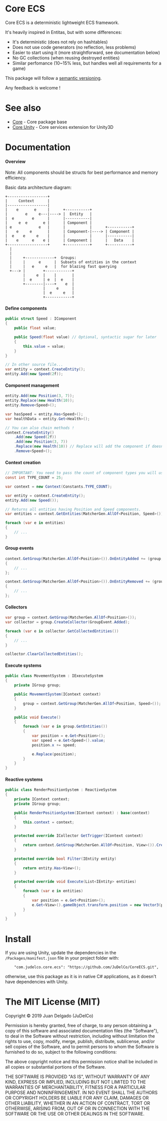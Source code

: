 Core ECS
=====================

Core ECS is a deterministic lightweight ECS framework.

It's heavily inspired in Entitas, but with some differences:

- It's deterministic (does not rely on hashtables)
- Does not use code generators (no reflection, less problems)
- Easier to start using it (more straightforward, see documentation below)
- No GC collections (when reusing destroyed entities)
- Similar perfomance (10~15% less, but handles well all requirements for a game)

This package will follow a [semantic versioning](http://semver.org/).

Any feedback is welcome !


See also
=====================

- [Core](https://github.com/JuDelCo/Core) - Core package base
- [Core Unity](https://github.com/JuDelCo/CoreUnity) - Core services extension for Unity3D


Documentation
=====================

#### Overview

Note: All components should be structs for best performance and memory efficiency.

Basic data architecture diagram:

```
+------------------+
|     Context      |
|------------------|
|    e       e     |      +-----------+
|        e     e---|----> |  Entity   |
|  e        e      |      |-----------|
|     e  e       e |      | Component |
| e            e   |      |           |      +-----------+
|    e     e       |      | Component-|----> | Component |
|  e    e     e    |      |           |      |-----------|
|    e      e    e |      | Component |      |   Data    |
+------------------+      +-----------+      +-----------+
  |
  |
  |     +-------------+  Groups:
  |     |      e      |  Subsets of entities in the context
  |     |   e     e   |  for blazing fast querying
  +---> |        +------------+
        |     e  |    |       |
        |  e     | e  |  e    |
        +--------|----+    e  |
                 |     e      |
                 |  e     e   |
                 +------------+
```

#### Define components

```csharp
public struct Speed : IComponent
{
	public float value;

	public Speed(float value) // Optional, syntactic sugar for later
	{
		this.value = value;
	}
}

// In other source file...
var entity = context.CreateEntity();
entity.Add(new Speed(2f));
```

#### Component management

```csharp
entity.Add(new Position(3, 7));
entity.Replace(new Health(10));
entity.Remove<Speed>();

var hasSpeed = entity.Has<Speed>();
var healthData = entity.Get<Health>();

// You can also chain methods !
context.CreateEntity()
	.Add(new Speed(2f))
	.Add(new Position(3, 7))
	.Replace(new Health(10)) // Replace will add the component if doesn't have it yet
	.Remove<Speed>();
```

#### Context creation

```csharp
// IMPORTANT: You need to pass the count of component types you will use to the context
const int TYPE_COUNT = 25;

var context = new Context(Constants.TYPE_COUNT);

var entity = context.CreateEntity();
entity.Add(new Speed());

// Returns all entities having Position and Speed components.
var entities = context.GetEntities(MatcherGen.AllOf<Position, Speed>());

foreach (var e in entities)
{
	// ...
}
```

#### Group events

```csharp
context.GetGroup(MatcherGen.AllOf<Position>()).OnEntityAdded += (group, entity) =>
{
	// ...
};

context.GetGroup(MatcherGen.AllOf<Position>()).OnEntityRemoved += (group, entity) =>
{
	// ...
};
```

#### Collectors

```csharp
var group = context.GetGroup(MatcherGen.AllOf<Position>());
var collector = group.CreateCollector(GroupEvent.Added);

foreach (var e in collector.GetCollectedEntities())
{
	// ...
}

collector.ClearCollectedEntities();
```

#### Execute systems

```csharp
public class MovementSystem : IExecuteSystem
{
	private IGroup group;

	public MovementSystem(IContext context)
	{
		group = context.GetGroup(MatcherGen.AllOf<Position, Speed>());
	}

	public void Execute()
	{
		foreach (var e in group.GetEntities())
		{
			var position = e.Get<Position>();
			var speed = e.Get<Speed>().value;
			position.x += speed;

			e.Replace(position);
		}
	}
}
```

#### Reactive systems

```csharp
public class RenderPositionSystem : ReactiveSystem
{
	private IContext context;
	private IGroup group;

	public RenderPositionSystem(IContext context) : base(context)
	{
		this.context = context;
	}

	protected override ICollector GetTrigger(IContext context)
	{
		return context.GetGroup(MatcherGen.AllOf<Position, View>()).CreateCollector(GroupEvent.Added);
	}

	protected override bool Filter(IEntity entity)
	{
		return entity.Has<View>();
	}

	protected override void Execute(List<IEntity> entities)
	{
		foreach (var e in entities)
		{
			var position = e.Get<Position>();
			e.Get<View>().gameObject.transform.position = new Vector3(position.x, position.y, position.z);
		}
	}
}
```


Install
=====================

If you are using Unity, update the dependencies in the ```/Packages/manifest.json``` file in your project folder with:

```
	"com.judelco.core.ecs": "https://github.com/JuDelCo/CoreECS.git",
```

otherwise, use this package as it is in native C# applications, as it doesn't have dependencies with Unity.


The MIT License (MIT)
=====================

Copyright © 2019 Juan Delgado (JuDelCo)

Permission is hereby granted, free of charge, to any person obtaining a copy
of this software and associated documentation files (the "Software"), to deal
in the Software without restriction, including without limitation the rights
to use, copy, modify, merge, publish, distribute, sublicense, and/or sell
copies of the Software, and to permit persons to whom the Software is
furnished to do so, subject to the following conditions:

The above copyright notice and this permission notice shall be included in
all copies or substantial portions of the Software.

THE SOFTWARE IS PROVIDED "AS IS", WITHOUT WARRANTY OF ANY KIND, EXPRESS OR
IMPLIED, INCLUDING BUT NOT LIMITED TO THE WARRANTIES OF MERCHANTABILITY,
FITNESS FOR A PARTICULAR PURPOSE AND NONINFRINGEMENT. IN NO EVENT SHALL THE
AUTHORS OR COPYRIGHT HOLDERS BE LIABLE FOR ANY CLAIM, DAMAGES OR OTHER
LIABILITY, WHETHER IN AN ACTION OF CONTRACT, TORT OR OTHERWISE, ARISING FROM,
OUT OF OR IN CONNECTION WITH THE SOFTWARE OR THE USE OR OTHER DEALINGS IN
THE SOFTWARE.
